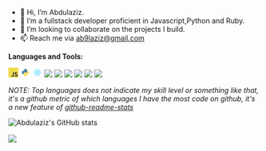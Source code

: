 - 👋 Hi, I’m Abdulaziz.
- 🌱 I’m a fullstack developer proficient in Javascript,Python and Ruby.
- 💞️ I’m looking to collaborate on the projects I build.
- 📫 Reach me via ab9laziz@gmail.com 


**Languages and Tools:**

<a href="https://developer.mozilla.org/en-US/docs/Web/JavaScript" target="_blank"><code><img height="20" src="https://raw.githubusercontent.com/github/explore/80688e429a7d4ef2fca1e82350fe8e3517d3494d/topics/javascript/javascript.png"></code></a>
<a href="https://www.python.org" target="_blank"><code><img height="20" src="https://raw.githubusercontent.com/github/explore/80688e429a7d4ef2fca1e82350fe8e3517d3494d/topics/python/python.png"></code></a>
<a href="http://reactjs.org/" target="_blank"><code><img height="20" src="https://raw.githubusercontent.com/github/explore/80688e429a7d4ef2fca1e82350fe8e3517d3494d/topics/react/react.png"></code></a>
<a href="https://www.djangoproject.com/" target="_blank"><code><img height="20" src="https://1000logos.net/wp-content/uploads/2020/08/Django-Logo.png"></code></a>
<a href="https://www.postgresql.org/" target="_blank"><code><img height="20" src="https://upload.wikimedia.org/wikipedia/commons/thumb/2/29/Postgresql_elephant.svg/993px-Postgresql_elephant.svg.png"></code></a>
<a href="https://redux.js.org/" target="_blank"><code><img height="20" src="https://encrypted-tbn0.gstatic.com/images?q=tbn:ANd9GcQPADMLLAyozV3yHDW7-OJiDTrJp1Et4r8DwQ&s"></code></a>
<a href="https://www.ruby-lang.org/en/" target="_blank"><code><img height="20" src="https://upload.wikimedia.org/wikipedia/commons/thumb/f/f1/Ruby_logo.png/599px-Ruby_logo.png"></code></a>
<a href="https://rubyonrails.org/" target="_blank"><code><img height="20" src="https://encrypted-tbn0.gstatic.com/images?q=tbn:ANd9GcRoLzcpxz_OzLtgHcYJRxoaX5RRQzAuoTNihg&s"></code></a>
<a href="https://www.mongodb.com/" target="_blank"><code><img height="20" src="https://1000logos.net/wp-content/uploads/2020/08/MongoDB-Logo.png"></code></a>


_NOTE: Top languages does not indicate my skill level or something like that, it's a github metric of which languages I have the most code on github, it's a new feature of [github-readme-stats](https://github.com/anuraghazra/github-readme-stats)_

![Abdulaziz's GitHub stats](https://github-readme-stats.vercel.app/api?username=ab9laziz&show_icons=true&theme=merko)

<a href="https://github.com/github-readme-stats">
  <img align="center" src="https://github-readme-stats.vercel.app/api/top-langs/?username=ab9laziz&count_private=true&layout=compact&theme=merko" />
</a>




